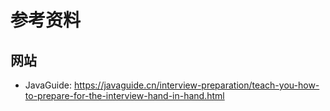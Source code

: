# 参考资料


## 网站

- JavaGuide: https://javaguide.cn/interview-preparation/teach-you-how-to-prepare-for-the-interview-hand-in-hand.html
